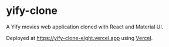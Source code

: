 # yify-clone

A Yify movies web application cloned with React and Material UI.

Deployed at https://yify-clone-eight.vercel.app using [Vercel](https://vercel.com).
